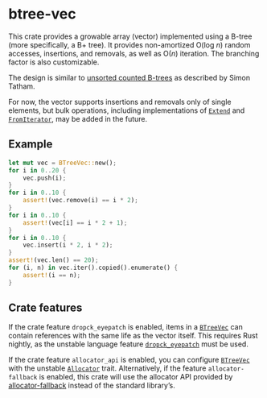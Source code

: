 btree-vec
=========

This crate provides a growable array (vector) implemented using a B-tree
(more specifically, a B+ tree). It provides non-amortized O(log *n*) random
accesses, insertions, and removals, as well as O(*n*) iteration. The
branching factor is also customizable.

The design is similar to [unsorted counted B-trees][cb] as described by
Simon Tatham.

[cb]: https://www.chiark.greenend.org.uk/~sgtatham/algorithms/cbtree.html

For now, the vector supports insertions and removals only of single
elements, but bulk operations, including implementations of [`Extend`]
and [`FromIterator`], may be added in the future.

Example
-------

```rust
let mut vec = BTreeVec::new();
for i in 0..20 {
    vec.push(i);
}
for i in 0..10 {
    assert!(vec.remove(i) == i * 2);
}
for i in 0..10 {
    assert!(vec[i] == i * 2 + 1);
}
for i in 0..10 {
    vec.insert(i * 2, i * 2);
}
assert!(vec.len() == 20);
for (i, n) in vec.iter().copied().enumerate() {
    assert!(i == n);
}
```

Crate features
--------------

If the crate feature `dropck_eyepatch` is enabled, items in a [`BTreeVec`]
can contain references with the same life as the vector itself. This
requires Rust nightly, as the unstable language feature [`dropck_eyepatch`]
must be used.

If the crate feature `allocator_api` is enabled, you can configure
[`BTreeVec`] with the unstable [`Allocator`] trait. Alternatively, if the
feature `allocator-fallback` is enabled, this crate will use the allocator
API provided by [allocator-fallback] instead of the standard library’s.

[`dropck_eyepatch`]: https://github.com/rust-lang/rust/issues/34761
[allocator-fallback]: https://docs.rs/allocator-fallback

[`BTreeVec`]: https://docs.rs/btree-vec/0.3/btree_vec/struct.BTreeVec.html
[`Extend`]: https://doc.rust-lang.org/std/iter/trait.Extend.html
[`FromIterator`]: https://doc.rust-lang.org/std/iter/trait.FromIterator.html
[`Allocator`]: https://doc.rust-lang.org/stable/std/alloc/trait.Allocator.html

